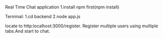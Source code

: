 Real Time Chat application
1.install npm first(npm install)

Terminal: 1.cd backend 2.node app.js

locate to http:localhost:3000/register.
Register multiple users using multiple tabs.And start to chat.
